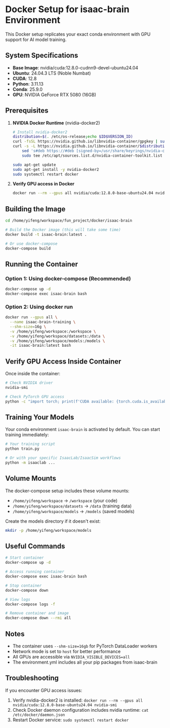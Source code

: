 # Docker Setup for isaac-brain Environment

This Docker setup replicates your exact conda environment with GPU support for AI model training.

## System Specifications
- **Base Image**: nvidia/cuda:12.8.0-cudnn9-devel-ubuntu24.04
- **Ubuntu**: 24.04.3 LTS (Noble Numbat)
- **CUDA**: 12.8
- **Python**: 3.11.13
- **Conda**: 25.9.0
- **GPU**: NVIDIA GeForce RTX 5080 (16GB)

## Prerequisites

1. **NVIDIA Docker Runtime** (nvidia-docker2)
   ```bash
   # Install nvidia-docker2
   distribution=$(. /etc/os-release;echo $ID$VERSION_ID)
   curl -fsSL https://nvidia.github.io/libnvidia-container/gpgkey | sudo gpg --dearmor -o /usr/share/keyrings/nvidia-container-toolkit-keyring.gpg
   curl -s -L https://nvidia.github.io/libnvidia-container/$distribution/libnvidia-container.list | \
       sed 's#deb https://#deb [signed-by=/usr/share/keyrings/nvidia-container-toolkit-keyring.gpg] https://#g' | \
       sudo tee /etc/apt/sources.list.d/nvidia-container-toolkit.list

   sudo apt-get update
   sudo apt-get install -y nvidia-docker2
   sudo systemctl restart docker
   ```

2. **Verify GPU access in Docker**
   ```bash
   docker run --rm --gpus all nvidia/cuda:12.8.0-base-ubuntu24.04 nvidia-smi
   ```

## Building the Image

```bash
cd /home/yifeng/workspace/fun_project/docker/isaac-brain

# Build the Docker image (this will take some time)
docker build -t isaac-brain:latest .

# Or use docker-compose
docker-compose build
```

## Running the Container

### Option 1: Using docker-compose (Recommended)
```bash
docker-compose up -d
docker-compose exec isaac-brain bash
```

### Option 2: Using docker run
```bash
docker run --gpus all \
  --name isaac-brain-training \
  --shm-size=16g \
  -v /home/yifeng/workspace:/workspace \
  -v /home/yifeng/workspace/datasets:/data \
  -v /home/yifeng/workspace/models:/models \
  -it isaac-brain:latest bash
```

## Verify GPU Access Inside Container

Once inside the container:
```bash
# Check NVIDIA driver
nvidia-smi

# Check PyTorch GPU access
python -c "import torch; print(f'CUDA available: {torch.cuda.is_available()}'); print(f'GPU count: {torch.cuda.device_count()}'); print(f'GPU name: {torch.cuda.get_device_name(0) if torch.cuda.is_available() else None}')"
```

## Training Your Models

Your conda environment `isaac-brain` is activated by default. You can start training immediately:

```bash
# Your training script
python train.py

# Or with your specific IsaacLab/IsaacSim workflows
python -m isaaclab ...
```

## Volume Mounts

The docker-compose setup includes these volume mounts:
- `/home/yifeng/workspace` → `/workspace` (your code)
- `/home/yifeng/workspace/datasets` → `/data` (training data)
- `/home/yifeng/workspace/models` → `/models` (saved models)

Create the models directory if it doesn't exist:
```bash
mkdir -p /home/yifeng/workspace/models
```

## Useful Commands

```bash
# Start container
docker-compose up -d

# Access running container
docker-compose exec isaac-brain bash

# Stop container
docker-compose down

# View logs
docker-compose logs -f

# Remove container and image
docker-compose down --rmi all
```

## Notes

- The container uses `--shm-size=16gb` for PyTorch DataLoader workers
- Network mode is set to `host` for better performance
- All GPUs are accessible via `NVIDIA_VISIBLE_DEVICES=all`
- The environment.yml includes all your pip packages from isaac-brain

## Troubleshooting

If you encounter GPU access issues:
1. Verify nvidia-docker2 is installed: `docker run --rm --gpus all nvidia/cuda:12.8.0-base-ubuntu24.04 nvidia-smi`
2. Check Docker daemon configuration includes nvidia runtime: `cat /etc/docker/daemon.json`
3. Restart Docker service: `sudo systemctl restart docker`
